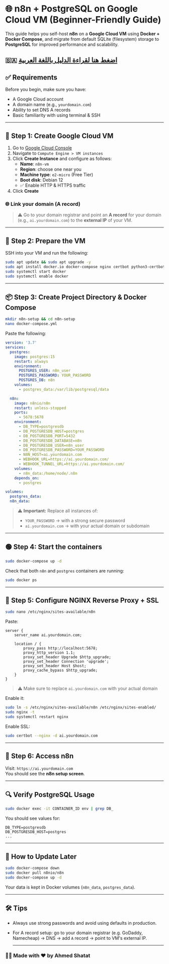 # 🌐 n8n + PostgreSQL on Google Cloud VM (Beginner-Friendly Guide)

This guide helps you self-host **n8n** on a **Google Cloud VM** using **Docker + Docker Compose**, and migrate from default SQLite (filesystem) storage to **PostgreSQL** for improved performance and scalability.


🇸🇦 [اضغط هنا لقراءة الدليل باللغة العربية](README.ar.md)
---

## ✅ Requirements
Before you begin, make sure you have:

- A Google Cloud account
- A domain name (e.g., `yourdomain.com`)
- Ability to set DNS A records
- Basic familiarity with using terminal & SSH

---

## 🚀 Step 1: Create Google Cloud VM

1. Go to [Google Cloud Console](https://console.cloud.google.com/)
2. Navigate to `Compute Engine > VM instances`
3. Click **Create Instance** and configure as follows:
   - **Name**: `n8n-vm`
   - **Region**: choose one near you
   - **Machine type**: `e2-micro` (Free Tier)
   - **Boot disk**: Debian 12
   - ✅ Enable HTTP & HTTPS traffic
4. Click **Create**

### 🌐 Link your domain (A record)
> ⚠️ Go to your domain registrar and point an **A record** for your domain (e.g., `ai.yourdomain.com`) to the **external IP** of your VM.

---

## 🧰 Step 2: Prepare the VM

SSH into your VM and run the following:

```bash
sudo apt update && sudo apt upgrade -y
sudo apt install docker.io docker-compose nginx certbot python3-certbot-nginx -y
sudo systemctl start docker
sudo systemctl enable docker
```

---

## 📦 Step 3: Create Project Directory & Docker Compose

```bash
mkdir n8n-setup && cd n8n-setup
nano docker-compose.yml
```

Paste the following:

```yaml
version: '3.7'
services:
  postgres:
    image: postgres:15
    restart: always
    environment:
      POSTGRES_USER: n8n_user
      POSTGRES_PASSWORD: YOUR_PASSWORD
      POSTGRES_DB: n8n
    volumes:
      - postgres_data:/var/lib/postgresql/data

  n8n:
    image: n8nio/n8n
    restart: unless-stopped
    ports:
      - 5678:5678
    environment:
      - DB_TYPE=postgresdb
      - DB_POSTGRESDB_HOST=postgres
      - DB_POSTGRESDB_PORT=5432
      - DB_POSTGRESDB_DATABASE=n8n
      - DB_POSTGRESDB_USER=n8n_user
      - DB_POSTGRESDB_PASSWORD=YOUR_PASSWORD
      - N8N_HOST=ai.yourdomain.com
      - WEBHOOK_URL=https://ai.yourdomain.com/
      - WEBHOOK_TUNNEL_URL=https://ai.yourdomain.com/
    volumes:
      - n8n_data:/home/node/.n8n
    depends_on:
      - postgres

volumes:
  postgres_data:
  n8n_data:
```

> ⚠️ **Important:** Replace all instances of:
> - `YOUR_PASSWORD` → with a strong secure password  
> - `ai.yourdomain.com` → with your actual domain or subdomain  

---

## 🟢 Step 4: Start the containers

```bash
sudo docker-compose up -d
```

Check that both `n8n` and `postgres` containers are running:
```bash
sudo docker ps
```

---

## 🔐 Step 5: Configure NGINX Reverse Proxy + SSL

```bash
sudo nano /etc/nginx/sites-available/n8n
```

Paste:

```nginx
server {
    server_name ai.yourdomain.com;

    location / {
        proxy_pass http://localhost:5678;
        proxy_http_version 1.1;
        proxy_set_header Upgrade $http_upgrade;
        proxy_set_header Connection 'upgrade';
        proxy_set_header Host $host;
        proxy_cache_bypass $http_upgrade;
    }
}
```

> ⚠️ Make sure to replace `ai.yourdomain.com` with your actual domain

Enable it:

```bash
sudo ln -s /etc/nginx/sites-available/n8n /etc/nginx/sites-enabled/
sudo nginx -t
sudo systemctl restart nginx
```

Enable SSL:

```bash
sudo certbot --nginx -d ai.yourdomain.com
```

---

## 🧪 Step 6: Access n8n

Visit: `https://ai.yourdomain.com`  
You should see the **n8n setup screen**.

---

## 🔍 Verify PostgreSQL Usage

```bash
sudo docker exec -it CONTAINER_ID env | grep DB_
```

You should see values for:
```
DB_TYPE=postgresdb
DB_POSTGRESDB_HOST=postgres
...
```

---

## 🔄 How to Update Later

```bash
sudo docker-compose down
sudo docker pull n8nio/n8n
sudo docker-compose up -d
```

Your data is kept in Docker volumes (`n8n_data`, `postgres_data`).

---


## 🛠 Tips

- Always use strong passwords and avoid using defaults in production.
- For A record setup: go to your domain registrar (e.g. GoDaddy, Namecheap) → DNS → add `A` record → point to VM's external IP.

  ---

### 🧑‍💻 Made with ❤️ by Ahmed Shatat
